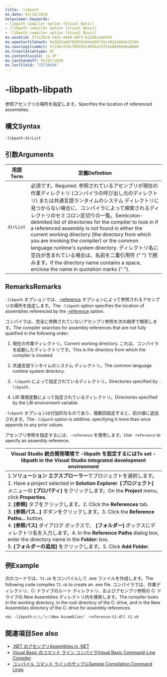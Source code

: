 ```yaml
---
title: -libpath
ms.date: 03/10/2018
helpviewer_keywords:
- libpath compiler option [Visual Basic]
- /libpath compiler option [Visual Basic]
- -libpath compiler option [Visual Basic]
ms.assetid: 5f1c26c9-3455-4e89-bdf3-b12d6c2e655b
ms.openlocfilehash: 9a5822a097828f818da020735c3822e86eb3236b
ms.sourcegitcommit: 5f236cd78cf09593c8945a7d753e0850e96a0b80
ms.translationtype: HT
ms.contentlocale: ja-JP
ms.lasthandoff: 01/07/2020
ms.locfileid: "75716636"
---
```

# <a name="-libpath"></a><span data-ttu-id="f8c47-102">-libpath</span><span class="sxs-lookup"><span data-stu-id="f8c47-102">-libpath</span></span>
<span data-ttu-id="f8c47-103">参照アセンブリの場所を指定します。</span><span class="sxs-lookup"><span data-stu-id="f8c47-103">Specifies the location of referenced assemblies.</span></span>  
  
## <a name="syntax"></a><span data-ttu-id="f8c47-104">構文</span><span class="sxs-lookup"><span data-stu-id="f8c47-104">Syntax</span></span>  
  
```console  
-libpath:dirList  
```  
  
## <a name="arguments"></a><span data-ttu-id="f8c47-105">引数</span><span class="sxs-lookup"><span data-stu-id="f8c47-105">Arguments</span></span>  
  
|<span data-ttu-id="f8c47-106">用語</span><span class="sxs-lookup"><span data-stu-id="f8c47-106">Term</span></span>|<span data-ttu-id="f8c47-107">定義</span><span class="sxs-lookup"><span data-stu-id="f8c47-107">Definition</span></span>|  
|---|---|  
|`dirList`|<span data-ttu-id="f8c47-108">必須です。</span><span class="sxs-lookup"><span data-stu-id="f8c47-108">Required.</span></span> <span data-ttu-id="f8c47-109">参照されているアセンブリが現在の作業ディレクトリ (コンパイラの呼び出し元のディレクトリ) または共通言語ランタイムのシステム ディレクトリに見つからない場合に、コンパイラによって検索されるディレクトリのセミコロン区切りの一覧。</span><span class="sxs-lookup"><span data-stu-id="f8c47-109">Semicolon-delimited list of directories for the compiler to look in if a referenced assembly is not found in either the current working directory (the directory from which you are invoking the compiler) or the common language runtime's system directory.</span></span> <span data-ttu-id="f8c47-110">ディレクトリ名に空白が含まれている場合は、名前を二重引用符 (" ") で囲みます。</span><span class="sxs-lookup"><span data-stu-id="f8c47-110">If the directory name contains a space, enclose the name in quotation marks (" ").</span></span>|  
  
## <a name="remarks"></a><span data-ttu-id="f8c47-111">Remarks</span><span class="sxs-lookup"><span data-stu-id="f8c47-111">Remarks</span></span>  
 <span data-ttu-id="f8c47-112">`-libpath` オプションでは、[-reference](../../../visual-basic/reference/command-line-compiler/reference.md) オプションによって参照されるアセンブリの場所を指定します。</span><span class="sxs-lookup"><span data-stu-id="f8c47-112">The `-libpath` option specifies the location of assemblies referenced by the [-reference](../../../visual-basic/reference/command-line-compiler/reference.md) option.</span></span>  
  
 <span data-ttu-id="f8c47-113">コンパイラは、完全に修飾されていないアセンブリ参照を次の順序で検索します。</span><span class="sxs-lookup"><span data-stu-id="f8c47-113">The compiler searches for assembly references that are not fully qualified in the following order:</span></span>  
  
1. <span data-ttu-id="f8c47-114">現在の作業ディレクトリ。</span><span class="sxs-lookup"><span data-stu-id="f8c47-114">Current working directory.</span></span> <span data-ttu-id="f8c47-115">これは、コンパイラを起動したディレクトリです。</span><span class="sxs-lookup"><span data-stu-id="f8c47-115">This is the directory from which the compiler is invoked.</span></span>  
  
2. <span data-ttu-id="f8c47-116">共通言語ランタイムのシステム ディレクトリ。</span><span class="sxs-lookup"><span data-stu-id="f8c47-116">The common language runtime system directory.</span></span>  
  
3. <span data-ttu-id="f8c47-117">`-libpath` によって指定されているディレクトリ。</span><span class="sxs-lookup"><span data-stu-id="f8c47-117">Directories specified by `-libpath`.</span></span>  
  
4. <span data-ttu-id="f8c47-118">LIB 環境変数によって指定されているディレクトリ。</span><span class="sxs-lookup"><span data-stu-id="f8c47-118">Directories specified by the LIB environment variable.</span></span>  
  
 <span data-ttu-id="f8c47-119">`-libpath` オプションは付加的なものであり、複数回指定すると、前の値に追加されます。</span><span class="sxs-lookup"><span data-stu-id="f8c47-119">The `-libpath` option is additive; specifying it more than once appends to any prior values.</span></span>  
  
 <span data-ttu-id="f8c47-120">アセンブリ参照を指定するには、`-reference` を使用します。</span><span class="sxs-lookup"><span data-stu-id="f8c47-120">Use `-reference` to specify an assembly reference.</span></span>  
  
|<span data-ttu-id="f8c47-121">Visual Studio 統合開発環境で -libpath を設定するには</span><span class="sxs-lookup"><span data-stu-id="f8c47-121">To set -libpath in the Visual Studio integrated development environment</span></span>|  
|---|  
|<span data-ttu-id="f8c47-122">1.**ソリューション エクスプローラー**でプロジェクトを選択します。</span><span class="sxs-lookup"><span data-stu-id="f8c47-122">1.  Have a project selected in **Solution Explorer**.</span></span> <span data-ttu-id="f8c47-123">**[プロジェクト]** メニューの **[プロパティ]** をクリックします。</span><span class="sxs-lookup"><span data-stu-id="f8c47-123">On the **Project** menu, click **Properties**.</span></span> <br /><span data-ttu-id="f8c47-124">2. **[参照]** タブをクリックします。</span><span class="sxs-lookup"><span data-stu-id="f8c47-124">2.  Click the **References** tab.</span></span><br /><span data-ttu-id="f8c47-125">3. **[参照パス...]** ボタンをクリックします。</span><span class="sxs-lookup"><span data-stu-id="f8c47-125">3.  Click the **Reference Paths...** button.</span></span><br /><span data-ttu-id="f8c47-126">4. **[参照パス]** ダイアログ ボックスで、 **[フォルダー]** ボックスにディレクトリ名を入力します。</span><span class="sxs-lookup"><span data-stu-id="f8c47-126">4.  In the **Reference Paths** dialog box, enter the directory name in the **Folder:** box.</span></span><br /><span data-ttu-id="f8c47-127">5. **[フォルダーの追加]** をクリックします。</span><span class="sxs-lookup"><span data-stu-id="f8c47-127">5.  Click **Add Folder**.</span></span>|  
  
## <a name="example"></a><span data-ttu-id="f8c47-128">例</span><span class="sxs-lookup"><span data-stu-id="f8c47-128">Example</span></span>  
 <span data-ttu-id="f8c47-129">次のコードでは、`T2.vb` をコンパイルして .exe ファイルを作成します。</span><span class="sxs-lookup"><span data-stu-id="f8c47-129">The following code compiles `T2.vb` to create an .exe file.</span></span> <span data-ttu-id="f8c47-130">コンパイラでは、作業ディレクトリ、C: ドライブのルート ディレクトリ、およびアセンブリ参照の C: ドライブの New Assemblies ディレクトリ内を検索します。</span><span class="sxs-lookup"><span data-stu-id="f8c47-130">The compiler looks in the working directory, in the root directory of the C: drive, and in the New Assemblies directory of the C: drive for assembly references.</span></span>  
  
```console  
vbc -libpath:c:\;"c:\New Assemblies" -reference:t2.dll t2.vb  
```  
  
## <a name="see-also"></a><span data-ttu-id="f8c47-131">関連項目</span><span class="sxs-lookup"><span data-stu-id="f8c47-131">See also</span></span>

- [<span data-ttu-id="f8c47-132">.NET のアセンブリ</span><span class="sxs-lookup"><span data-stu-id="f8c47-132">Assemblies in .NET</span></span>](../../../standard/assembly/index.md)
- [<span data-ttu-id="f8c47-133">Visual Basic のコマンド ライン コンパイラ</span><span class="sxs-lookup"><span data-stu-id="f8c47-133">Visual Basic Command-Line Compiler</span></span>](../../../visual-basic/reference/command-line-compiler/index.md)
- [<span data-ttu-id="f8c47-134">コンパイル コマンド ラインのサンプル</span><span class="sxs-lookup"><span data-stu-id="f8c47-134">Sample Compilation Command Lines</span></span>](../../../visual-basic/reference/command-line-compiler/sample-compilation-command-lines.md)
